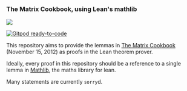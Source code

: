 ### The Matrix Cookbook, using Lean's mathlib

![](https://eric-wieser.github.io/lean-matrix-cookbook/progress_bar.svg)

[![Gitpod ready-to-code](https://img.shields.io/badge/Gitpod-ready--to--code-908a85?logo=gitpod)](https://gitpod.io/#https://github.com/eric-wieser/lean-matrix-cookbook)

This repository aims to provide the lemmas in [The Matrix Cookbook](https://www.math.uwaterloo.ca/~hwolkowi/matrixcookbook.pdf) (November 15, 2012) as proofs in the Lean theorem prover.

Ideally, every proof in this repository should be a reference to a single lemma in [Mathlib](https://github.com/leanprover-community/mathlib/), the maths library for lean.

Many statements are currently `sorry`d.
